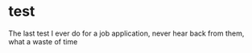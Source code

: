 # test
The last test I ever do for a job application, never hear back from them, what a waste of time
